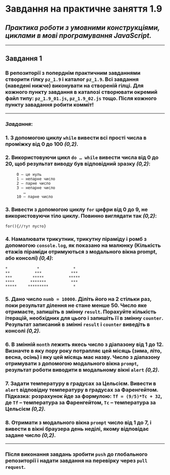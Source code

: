 # Завдання на практичне заняття 1.9

## _Практика роботи з умовними конструкціями, циклами в мові програмування JavaScript._

---

## **Завдання 1**

### В репозиторії з поперднім практичним завданнями створити гілку `pz_1.9` і каталог `pz_1.9`. Всі завдання (наведені нижче) виконувати на створеній гілці. Для кожного пункту завдання в каталозі створювати окремий файл типу: `pz_1.9_01.js`, `pz_1.9_02.js` тощо. Після кожного пункту завадання робити комміт!

---

### **_Завдання_**:

### **1.** З допомогою циклу `while` вивести всі прості числа в проміжку від 0 до 100 _(0,2)_.

### **2.** Використовуючи цикл `do … while` вивести числа від 0 до 20, щоб результат виводу був відповідний зразку _(0,2)_:

```
	 0 – це нуль
	 1 – непарне число
	 2 – парне число
	 3 – непарне число
   		…
	 10 – парне число
```

### **3.** Вивести з допомогою циклу `for` цифри від 0 до 9, не використовуючи тіло циклу. Повинно виглядати так _(0,2)_:

```
for(){//тут пусто}
```

### **4.** Намалювати трикутник, трикутну піраміду і ромб з допомогою `console.log`, як показано на малюнку (Кількість етажів піраміди отримуються з модального вікна prompt, або консолi) _(0,4)_:

```
*             *               *
**           ***             ***
***         *****           *****
****       *******           ***
*****     *********           *

```

### **5.** Дано число `numb = 10000`. Діліть його на 2 стільки раз, поки результат ділення не стане менше 50. Число яке отримаєте, запишіть в змінну `result`. Порахуйте кількість ітерацій, необхідних для цього і запишіть її в змінну `counter`. Результат записаний в змінні `result` і `counter` виведіть в консолі _(0,2)_.

### **6.** В змінній `month` лежить якесь число з діапазону від 1 до 12. Визначте в яку пору року потрапляє цей місяць (зима, літо, весна, осінь) і яку цей місяць має назву. Число з діапазону отримувати з допомогою модального вікна `prompt`, результат роботи виводити в модальному вікні `alert` _(0,2)_.

### **7.** Задати температуру в градусах за Цельсієм. Вивести в `alert` відповідну температуру в градусах за Фаренгейтом. Підказка: розрахунок йде за формулою: `Tf = (9/5)*Tc + 32`, де `Tf` – температура за Фаренгейтом, `Tc` – температура за Цельсієм _(0,2)_.

### **8.** Отримати з модального вікна `prompt` число від 1 до 7, і вивести в вікні браузера день неділі, якому відповідає задане число _(0,2)_.

---

### Після виконання завдань зробити `push` до глобального репозиторії і надати завдання на перевірку через `pull request`.
